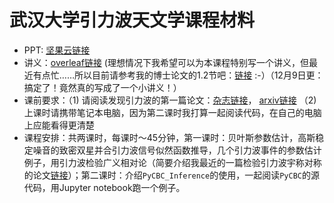 # 武汉大学引力波天文学课程材料

 - PPT: [坚果云链接](https://www.jianguoyun.com/p/DYUm4V4Qwt6lBhj1oKAE)
 - 讲义：[overleaf链接](https://www.overleaf.com/read/ckcdfzcmbmyk) (理想情况下我希望可以为本课程特别写一个讲义，但最近有点忙……所以目前请参考我的博士论文的1.2节吧：[链接](https://repository.lib.cuhk.edu.hk/en/islandora/object/cuhk%3A2399031/metadata) :-）（12月9日更：搞定了！竟然真的写成了一个小讲义！）
 - 课前要求：（1) 请阅读发现引力波的第一篇论文：[杂志链接](https://journals.aps.org/prl/abstract/10.1103/PhysRevLett.116.061102)， [arxiv链接](https://arxiv.org/abs/1602.03837) （2)上课时请携带笔记本电脑，因为第二课时我打算一起阅读代码，在自己的电脑上应能看得更清楚
 - 课程安排：共两课时，每课时〜45分钟，第一课时：贝叶斯参数估计，高斯稳定噪音的致密双星并合引力波信号似然函数推导，几个引力波事件的参数估计例子，用引力波检验广义相对论（简要介绍我最近的一篇检验引力波宇称对称的论文[链接](https://arxiv.org/abs/2109.09718)）；第二课时：介绍`PyCBC_Inference`的使用，一起阅读`PyCBC`的源代码，用Jupyter notebook跑一个例子。
